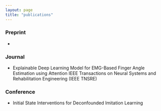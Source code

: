 ```yaml
---
layout: page
title: "publications"
---
```


### Preprint 
* 

### Journal 
* Explainable Deep Learning Model for EMG-Based Finger Angle Estimation using Attention
IEEE Transactions on Neural Systems and Rehabilitation Engineering (IEEE TNSRE) 

### Conference
* Initial State Interventions for Deconfounded Imitation Learning


